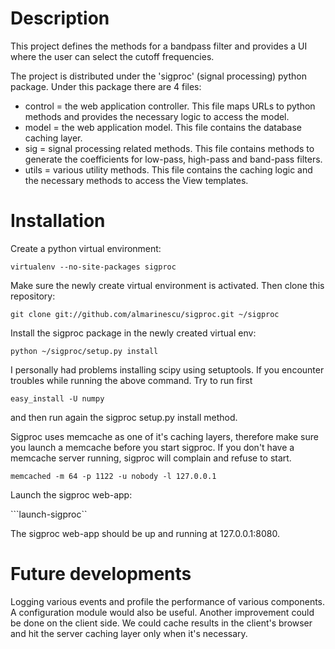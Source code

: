# Description

This project defines the methods for a bandpass filter and provides a UI
where the user can select the cutoff frequencies.

The project is distributed under the 'sigproc' (signal processing) python
package. Under this package there are 4 files:
 - control = the web application controller. This file maps URLs to python
   methods and provides the necessary logic to access the model.
 - model = the web application model. This file contains the database
   caching layer.
 - sig = signal processing related methods. This file contains methods to
   generate the coefficients for low-pass, high-pass and band-pass filters.
 - utils = various utility methods. This file contains the caching logic and
   the necessary methods to access the View templates.

# Installation

Create a python virtual environment:

```
virtualenv --no-site-packages sigproc
```

Make sure the newly create virtual environment is activated. Then clone
this repository:

```
git clone git://github.com/almarinescu/sigproc.git ~/sigproc
```

Install the sigproc package in the newly created virtual env:

```
python ~/sigproc/setup.py install
```

I personally had problems installing scipy using setuptools. If you
encounter troubles while running the above command. Try to run first 

```
easy_install -U numpy
```
and then run again the sigproc setup.py install method.

Sigproc uses memcache as one of it's caching layers, therefore make sure
you launch a memcache before you start sigproc. If you don't have a
memcache server running, sigproc will complain and refuse to start.

```
memcached -m 64 -p 1122 -u nobody -l 127.0.0.1
```

Launch the sigproc web-app:

```launch-sigproc``

The sigproc web-app should be up and running at 127.0.0.1:8080.

# Future developments

Logging various events and profile the performance of various components. A
configuration module would also be useful. Another improvement could be
done on the client side. We could cache results in the client's browser and
hit the server caching layer only when it's necessary.

